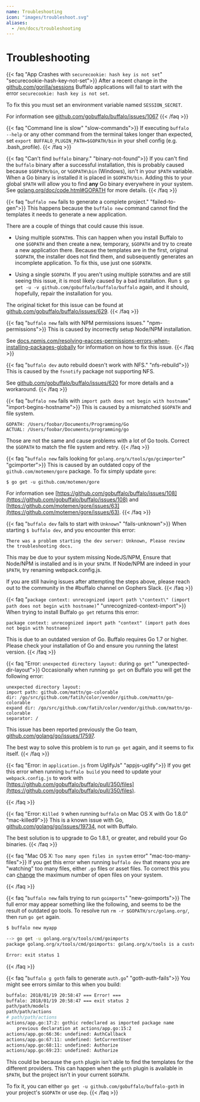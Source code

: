 ```yaml
---
name: Troubleshooting
icon: "images/troubleshoot.svg"
aliases:
  - /en/docs/troubleshooting
---
```


# Troubleshooting

{{< faq "App Crashes with `securecookie: hash key is not set`" "securecookie-hash-key-not-set">}}
After a recent change in the [github.com/gorilla/sessions](http://www.gorillatoolkit.org/pkg/sessions) Buffalo applications will fail to start with the error `securecookie: hash key is not set`.

To fix this you must set an environment variable named `SESSION_SECRET`.

For information see [github.com/gobuffalo/buffalo/issues/1067](https://github.com/gobuffalo/buffalo/issues/1067)
{{< /faq >}}
      
{{< faq "Command line is slow" "slow-commands">}}
If executing `buffalo --help` or any other command from the terminal takes longer than expected, set `export BUFFALO_PLUGIN_PATH=$GOPATH/bin` in your shell config (e.g. .bash_profile).
{{< /faq >}}


{{< faq "Can't find `buffalo` binary." "binary-not-found">}}
If you can't find the `buffalo` binary after a successful installation, this is probably caused because `$GOPATH/bin`, or `%GOPATH\bin` (Windows), isn't in your `$PATH` variable. When a Go binary is installed it is placed in `$GOPATH/bin`. Adding this to your global `$PATH` will allow you to find **any** Go binary everywhere in your system. See [golang.org/doc/code.html#GOPATH](https://golang.org/doc/code.html#GOPATH) for more details.
{{< /faq >}}

{{< faq "`buffalo new` fails to generate a complete project." "failed-to-gen">}}
This happens because the `buffalo new` command cannot find the templates it needs to generate a new application.


There are a couple of things that could cause this issue.

* Using multiple `$GOPATH`s. This can happen when you install Buffalo to one `$GOPATH` and then create a new, temporary, `$GOPATH` and try to create a new application there. Because the templates are in the first, original `$GOPATH`, the installer does not find them, and subsequently generates an incomplete application. To fix this, use just one `$GOPATH`.

* Using a single `$GOPATH`. If you aren't using multiple `$GOPATH`s and are still seeing this issue, it is most likely caused by a bad installation. Run `$ go get -u -v github.com/gobuffalo/buffalo/buffalo` again, and it should, hopefully, repair the installation for you.

The original ticket for this issue can be found at [github.com/gobuffalo/buffalo/issues/629](https://github.com/gobuffalo/buffalo/issues/629).
{{< /faq >}}

{{< faq "`buffalo new` fails with NPM permissions issues." "npm-permissions">}}
This is caused by incorrectly setup Node/NPM installation.

See [docs.npmjs.com/resolving-eacces-permissions-errors-when-installing-packages-globally](https://docs.npmjs.com/resolving-eacces-permissions-errors-when-installing-packages-globally) for information on how to fix this issue.
{{< /faq >}}


{{< faq "`buffalo dev` auto rebuild doesn't work with NFS." "nfs-rebuild">}}
This is caused by the `fsnotify` package not supporting NFS.

See [github.com/gobuffalo/buffalo/issues/620](https://github.com/gobuffalo/buffalo/issues/620) for more details and a workaround.
{{< /faq >}}

{{< faq "`buffalo new` fails with `import path does not begin with hostname`" "import-begins-hostname">}}
This is caused by a mismatched `$GOPATH` and file system.


```text
GOPATH: /Users/foobar/Documents/Programming/Go
ACTUAL: /Users/foobar/Documents/programming/go
```

Those are not the same and cause problems with a lot of Go tools. Correct the `$GOPATH` to match the file system and retry.
{{< /faq >}}

{{< faq "`buffalo new` fails looking for `golang.org/x/tools/go/gcimporter`" "gcimporter">}}
This is caused by an outdated copy of the `github.com/motemen/gore` package. To fix simply update `gore`:


```text
$ go get -u github.com/motemen/gore
```

For information see [https://github.com/gobuffalo/buffalo/issues/108](https://github.com/gobuffalo/buffalo/issues/108) and [https://github.com/motemen/gore/issues/63](https://github.com/motemen/gore/issues/63).
{{< /faq >}}

{{< faq "`buffalo dev` fails to start with `Unknown`" "fails-unknown">}}
When starting `$ buffalo dev`, and you encounter this error:


```text
There was a problem starting the dev server: Unknown, Please review the troubleshooting docs.
```

This may be due to your system missing NodeJS/NPM, Ensure that Node/NPM is installed and is in your `$PATH`. If  Node/NPM are indeed in your `$PATH`, try renaming webpack.config.js.

If you are still having issues after attempting the steps above, please reach out to the community in the #buffalo channel on Gophers Slack.
{{< /faq >}}

{{< faq "`package context: unrecognized import path \"context\" (import path does not begin with hostname)`" "unrecognized-context-import">}}
When trying to install Buffalo `go get` returns this error:


```text
package context: unrecognized import path "context" (import path does not begin with hostname)
```

This is due to an outdated version of Go. Buffalo requires Go 1.7 or higher. Please check your installation of Go and ensure you running the latest version.
{{< /faq >}}

{{< faq "Error: `unexpected directory layout:` during `go get`" "unexpected-dir-layout">}}
Occasionally when running `go get` on Buffalo you will get the following error:


```text
unexpected directory layout:
import path: github.com/mattn/go-colorable
dir: /go/src/github.com/fatih/color/vendor/github.com/mattn/go-colorable
expand dir: /go/src/github.com/fatih/color/vendor/github.com/mattn/go-colorable
separator: /
```

This issue has been reported previously the Go team, [github.com/golang/go/issues/17597](https://github.com/golang/go/issues/17597).

The best way to solve this problem is to run `go get` again, and it seems to fix itself.
{{< /faq >}}

{{< faq "Error: in `application.js` from UglifyJs" "appjs-uglify">}}
If you get this error when running `buffalo build` you need to update your `webpack.config.js` to work with [https://github.com/gobuffalo/buffalo/pull/350/files](https://github.com/gobuffalo/buffalo/pull/350/files).

{{< /faq >}}

{{< faq "Error: `Killed 9` when running `buffalo` on Mac OS X with Go 1.8.0" "mac-killed9">}}
This is a known issue with Go, <a href="https://github.com/golang/go/issues/19734" target="_blank">github.com/golang/go/issues/19734</a>, not with Buffalo.


The best solution is to upgrade to Go 1.8.1, or greater, and rebuild your Go binaries.
{{< /faq >}}

{{< faq "Mac OS X: `Too many open files in system` error" "mac-too-many-files">}}
If you get this error when running `buffalo dev` that means you are "watching" too many files, either `.go` files or asset files. To correct this you can [change](http://blog.mact.me/2014/10/22/yosemite-upgrade-changes-open-file-limit) the maximum number of open files on your system.

{{< /faq >}}

{{< faq "`buffalo new` fails trying to run `goimports`" "new-goimports">}}
The full error may appear something like the following, and seems to be the result of outdated go tools. To resolve run `rm -r $GOPATH/src/golang.org/`, then run `go get` again.

```bash
$ buffalo new myapp

--> go get -u golang.org/x/tools/cmd/goimports
package golang.org/x/tools/cmd/goimports: golang.org/x/tools is a custom import path for https://go.googlesource.com/tools, but /Users/foo/go/src/golang.org/x/tools is checked out from https://code.google.com/p/go.tools

Error: exit status 1
```
{{< /faq >}}

{{< faq "`buffalo g goth` fails to generate `auth.go`" "goth-auth-fails">}}
You might see errors similar to this when you build:

```bash
buffalo: 2018/01/19 20:58:47 === Error! ===
buffalo: 2018/01/19 20:58:47 === exit status 2
path/path/models
path/path/actions
# path/path/actions
actions/app.go:17:2: gothic redeclared as imported package name
    previous declaration at actions/app.go:15:2
actions/app.go:66:36: undefined: AuthCallback
actions/app.go:67:11: undefined: SetCurrentUser
actions/app.go:68:11: undefined: Authorize
actions/app.go:69:23: undefined: Authorize
```

This could be because the `goth` plugin isn't able to find the templates for the different providers. This can happen when the `goth` plugin is available in `$PATH`, but the project isn't in your current `$GOPATH`.

To fix it, you can either `go get -u github.com/gobuffalo/buffalo-goth` in your project's `$GOPATH` or use `dep`.
{{< /faq >}}
